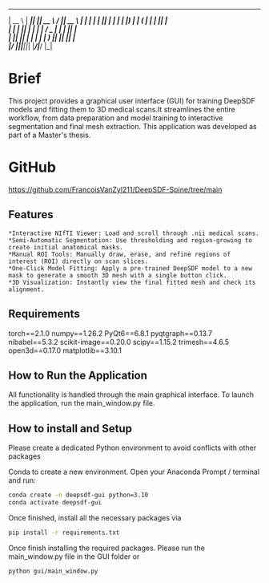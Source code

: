  _____   ______  ______ ______       _____  _____   ______ 
|  __ \ |  ____||  ____||  __ \     / ____||  __ \ |  ____|
| |  | || |__   | |__   | |__) |    | (___ | |  | || |__   
| |  | ||  __|  |  __|  |  ___/     \___  \| |  | ||  __|  
| |__| || |____ | |____ | |         ____) || |__| || |     
|_____/ |______||______||_|         |_____/|_____/ |_|     

# Brief
This project provides a graphical user interface (GUI) for training DeepSDF models and fitting them to 3D medical scans.It streamlines the entire workflow, from data preparation and model training to interactive segmentation and final mesh extraction. This application was developed as part of a Master's thesis.

# GitHub
https://github.com/FrancoisVanZyl211/DeepSDF-Spine/tree/main

## Features
    *Interactive NIfTI Viewer: Load and scroll through .nii medical scans.
    *Semi-Automatic Segmentation: Use thresholding and region-growing to create initial anatomical masks.
    *Manual ROI Tools: Manually draw, erase, and refine regions of interest (ROI) directly on scan slices.
    *One-Click Model Fitting: Apply a pre-trained DeepSDF model to a new mask to generate a smooth 3D mesh with a single button click.
    *3D Visualization: Instantly view the final fitted mesh and check its alignment.

## Requirements
torch==2.1.0
numpy==1.26.2
PyQt6==6.8.1
pyqtgraph==0.13.7
nibabel==5.3.2
scikit-image==0.20.0
scipy==1.15.2
trimesh==4.6.5
open3d==0.17.0
matplotlib==3.10.1

## How to Run the Application
All functionality is handled through the main graphical interface. To launch the application, run the main_window.py file.

## How to install and Setup
Please create a dedicated Python environment to avoid conflicts with other packages

Conda to create a new environment. Open your Anaconda Prompt / terminal and run:
```bash
conda create -n deepsdf-gui python=3.10
conda activate deepsdf-gui
```
Once finished, install all the necessary packages via
```bash
pip install -r requirements.txt
```
Once finish installing the required packages. Please run the main_window.py file in the GUI folder or
```bash
python gui/main_window.py
```